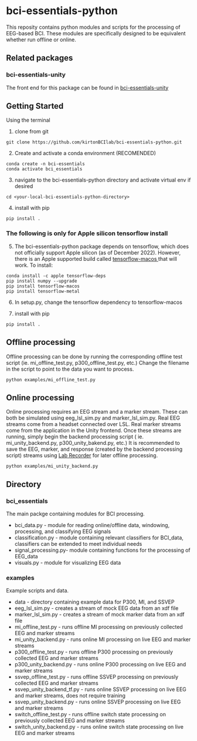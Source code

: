 # bci-essentials-python
This reposity contains python modules and scripts for the processing of EEG-based BCI. 
These modules are specifically designed to be equivalent whether run offline or online.


## Related packages
### bci-essentials-unity
The front end for this package can be found in [bci-essentials-unity](https://www.github.com/kirtonBCIlab/bci-essentials-unity)

## Getting Started

Using the terminal
1. clone from git
```
git clone https://github.com/kirtonBCIlab/bci-essentials-python.git
```

2. Create and activate a conda environment (RECOMENDED)
```
conda create -n bci-essentials
conda activate bci_essentials
```

3. navigate to the bci-essentials-python directory and activate virtual env if desired
```
cd <your-local-bci-essentials-python-directory>
```

4. install with pip
```
pip install .
```


### The following is only for Apple silicon tensorflow install

5. The bci-essentials-python package depends on tensorflow, which does not officially support Apple silicon (as of December 2022).  However, there is an Apple supported build called [tensorflow-macos ](https://developer.apple.com/metal/tensorflow-plugin/) that will work.  To install:

```
conda install -c apple tensorflow-deps
pip install numpy --upgrade
pip install tensorflow-macos
pip install tensorflow-metal
```

6. In setup.py, change the tensorflow dependency to tensorflow-macos

7. install with pip

```
pip install .
```


## Offline processing
Offline processing can be done by running the corresponding offline test script (ie. mi_offline_test.py, p300_offline_test.py, etc.)
Change the filename in the script to point to the data you want to process.
```
python examples/mi_offline_test.py
```

## Online processing
Online processing requires an EEG stream and a marker stream. These can both be simulated using eeg_lsl_sim.py and marker_lsl_sim.py.
Real EEG streams come from a headset connected over LSL. Real marker streams come from the application in the Unity frontend.
Once these streams are running, simply begin the backend processing script ( ie. mi_unity_backend.py, p300_unity_bakend.py, etc.)
It is recommended to save the EEG, marker, and response (created by the backend processing script) streams using 
[Lab Recorder](https://github.com/labstreaminglayer/App-LabRecorder) for later offline processing.
```
python examples/mi_unity_backend.py
```

## Directory
### bci_essentials
The main packge containing modules for BCI processing.
- bci_data.py         -   module for reading online/offline data, windowing, processing, and classifying EEG signals
- classification.py   -   module containing relevant classifiers for BCI_data, classifiers can be extended to meet individual needs
- signal_processing.py-   module containing functions for the processing of EEG_data
- visuals.py          -   module for visualizing EEG data

### examples
Example scripts and data.
- data                        -   directory containing example data for P300, MI, and SSVEP
- eeg_lsl_sim.py              -   creates a stream of mock EEG data from an xdf file
- marker_lsl_sim.py           -   creates a stream of mock marker data from an xdf file
- mi_offline_test.py          -   runs offline MI processing on previously collected EEG and marker streams
- mi_unity_backend.py         -   runs online MI processing on live EEG and marker streams
- p300_offline_test.py        -   runs offline P300 processing on previously collected EEG and marker streams
- p300_unity_backend.py       -   runs online P300 processing on live EEG and marker streams
- ssvep_offline_test.py       -   runs offline SSVEP processing on previously collected EEG and marker streams
- ssvep_unity_backend_tf.py   -   runs online SSVEP processing on live EEG and marker streams, does not require training
- ssvep_unity_backend.py      -   runs online SSVEP processing on live EEG and marker streams
- switch_offline_test.py      -   runs offline switch state processing on previously collected EEG and marker streams
- switch_unity_backend.py     -   runs online switch state processing on live EEG and marker streams


